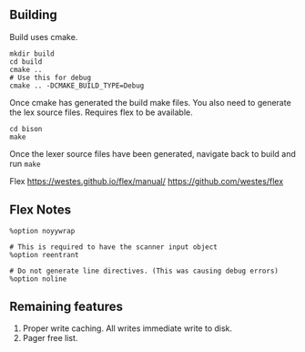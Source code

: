 ## Building

Build uses cmake. 

```
mkdir build
cd build
cmake ..
# Use this for debug
cmake .. -DCMAKE_BUILD_TYPE=Debug
```

Once cmake has generated the build make files. You also need to generate the lex source files. 
Requires flex to be available.

```
cd bison
make
```

Once the lexer source files have been generated, navigate back to build and run `make`


Flex
https://westes.github.io/flex/manual/
https://github.com/westes/flex



## Flex Notes

```
%option noyywrap

# This is required to have the scanner input object
%option reentrant

# Do not generate line directives. (This was causing debug errors)
%option noline
```

## Remaining features

1. Proper write caching. All writes immediate write to disk.
2. Pager free list.